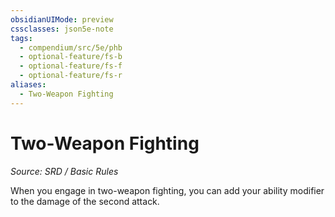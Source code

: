 ```yaml
---
obsidianUIMode: preview
cssclasses: json5e-note
tags:
  - compendium/src/5e/phb
  - optional-feature/fs-b
  - optional-feature/fs-f
  - optional-feature/fs-r
aliases:
  - Two-Weapon Fighting
---
```

# Two-Weapon Fighting
*Source: SRD / Basic Rules* 

When you engage in two-weapon fighting, you can add your ability modifier to the damage of the second attack.